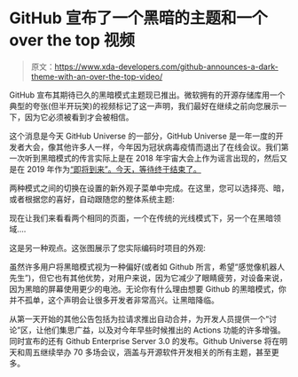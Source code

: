 # GitHub 宣布了一个黑暗的主题和一个 over the top 视频

> 原文：<https://www.xda-developers.com/github-announces-a-dark-theme-with-an-over-the-top-video/>

GitHub 宣布其期待已久的黑暗模式主题现已推出。微软拥有的开源存储库用一个典型的夸张(但半开玩笑)的视频标记了这一声明，我们最好在继续之前向您展示一下，因为它必须被看到才会被相信。

这个消息是今天 GitHub Universe 的一部分，GitHub Universe 是一年一度的开发者大会，像其他许多人一样，今年因为冠状病毒疫情而退出了在线会议。我们第一次听到黑暗模式的传言实际上是在 2018 年宇宙大会上作为谣言出现的，然后又是在 2019 年作为[“即将到来”。今天，等待终于结束了。](https://www.xda-developers.com/github-will-soon-release-an-android-app-with-dark-mode-support/)

两种模式之间的切换在设置的新外观子菜单中完成。在这里，您可以选择亮、暗，或者根据您的喜好，自动跟随您的整体系统主题:

现在让我们来看看两个相同的页面，一个在传统的光线模式下，另一个在黑暗领域....

这是另一种观点。这张图展示了您实际编码时项目的外观:

虽然许多用户将黑暗模式视为一种偏好(或者如 Github 所言，希望“感觉像机器人先生”)，但它也有其他优势，对用户来说，因为它减少了眼睛疲劳，对设备来说，因为黑暗的屏幕使用更少的电池。无论你有什么理由想要 Github 的黑暗模式，你并不孤单，这个声明会让很多开发者非常高兴。让黑暗降临。

从第一天开始的其他公告包括为拉请求推出自动合并，为开发人员提供一个“讨论”区，让他们集思广益，以及对今年早些时候推出的 Actions 功能的许多增强。同时宣布的还有 Github Enterprise Server 3.0 的发布。Github Universe 将在明天和周五继续举办 70 多场会议，涵盖与开源软件开发相关的所有主题，甚至更多。